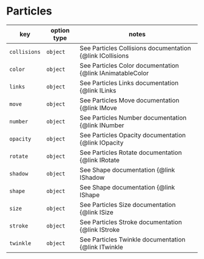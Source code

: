 # Particles

| key          | option type | notes                                                                   |
| ------------ | ----------- | ----------------------------------------------------------------------- |
| `collisions` | `object`    | See Particles Collisions documentation {@link ICollisions | here}       |
| `color`      | `object`    | See Particles Color documentation {@link IAnimatableColor | here}       |
| `links`      | `object`    | See Particles Links documentation {@link ILinks | here}                 |
| `move`       | `object`    | See Particles Move documentation {@link IMove | here}                   |
| `number`     | `object`    | See Particles Number documentation {@link INumber | here}               |
| `opacity`    | `object`    | See Particles Opacity documentation {@link IOpacity | here}             |
| `rotate`     | `object`    | See Particles Rotate documentation {@link IRotate | here}               |
| `shadow`     | `object`    | See Shape documentation {@link IShadow | here}                          |
| `shape`      | `object`    | See Shape documentation {@link IShape | here}                           |
| `size`       | `object`    | See Particles Size documentation {@link ISize | here}                   |
| `stroke`     | `object`    | See Particles Stroke documentation {@link IStroke | here}               |
| `twinkle`    | `object`    | See Particles Twinkle documentation {@link ITwinkle | here}             |
